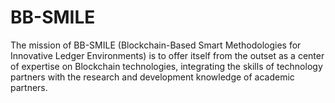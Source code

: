 # BB-SMILE

The mission of BB-SMILE (Blockchain-Based Smart Methodologies for Innovative Ledger Environments) is to offer itself from the outset as a center of expertise on Blockchain technologies, integrating the skills of technology partners with the research and development knowledge of academic partners.
